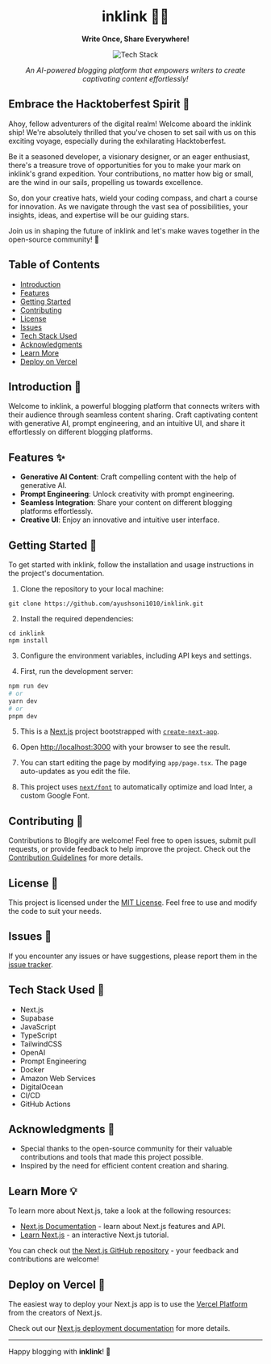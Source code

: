 <h1 align="center">inklink ✍🏻</h1>

<p align="center">
  <b>Write Once, Share Everywhere!</b>
</p>

<p align="center">
  <img src="https://img.shields.io/badge/Tech%20Stack-Next.js%20%7C%20TailwindCSS%20%7C%20OpenAI%20%7C%20TypeScript%20%7C%20Supabase%20%7C%20Shadcn-0288d1.svg" alt="Tech Stack" />
</p>

<p align="center">
  <i>An AI-powered blogging platform that empowers writers to create captivating content effortlessly!</i>
</p>

## Embrace the Hacktoberfest Spirit 🎉

Ahoy, fellow adventurers of the digital realm! Welcome aboard the inklink ship! We're absolutely thrilled that you've chosen to set sail with us on this exciting voyage, especially during the exhilarating Hacktoberfest.

Be it a seasoned developer, a visionary designer, or an eager enthusiast, there's a treasure trove of opportunities for you to make your mark on inklink's grand expedition. Your contributions, no matter how big or small, are the wind in our sails, propelling us towards excellence.

So, don your creative hats, wield your coding compass, and chart a course for innovation. As we navigate through the vast sea of possibilities, your insights, ideas, and expertise will be our guiding stars.

Join us in shaping the future of inklink and let's make waves together in the open-source community! 🌟

## Table of Contents

- [Introduction](#introduction-)
- [Features](#features-)
- [Getting Started](#getting-started-)
- [Contributing](#contributing-)
- [License](#license-)
- [Issues](#issues-)
- [Tech Stack Used](#tech-stack-used-)
- [Acknowledgments](#acknowledgments-)
- [Learn More](#learn-more-)
- [Deploy on Vercel](#deploy-on-vercel-)

## Introduction 📝

Welcome to inklink, a powerful blogging platform that connects writers with their audience through seamless content sharing. Craft captivating content with generative AI, prompt engineering, and an intuitive UI, and share it effortlessly on different blogging platforms.

## Features ✨

- **Generative AI Content**: Craft compelling content with the help of generative AI.
- **Prompt Engineering**: Unlock creativity with prompt engineering.
- **Seamless Integration**: Share your content on different blogging platforms effortlessly.
- **Creative UI**: Enjoy an innovative and intuitive user interface.

## Getting Started 🚀

To get started with inklink, follow the installation and usage instructions in the project's documentation.

1. Clone the repository to your local machine:

```
git clone https://github.com/ayushsoni1010/inklink.git
```

2. Install the required dependencies:

```
cd inklink
npm install
```

3. Configure the environment variables, including API keys and settings.

4. First, run the development server:

```bash
npm run dev
# or
yarn dev
# or
pnpm dev
```

5. This is a [Next.js](https://nextjs.org/) project bootstrapped with [`create-next-app`](https://github.com/vercel/next.js/tree/canary/packages/create-next-app).

6. Open [http://localhost:3000](http://localhost:3000) with your browser to see the result.

7. You can start editing the page by modifying `app/page.tsx`. The page auto-updates as you edit the file.

8. This project uses [`next/font`](https://nextjs.org/docs/basic-features/font-optimization) to automatically optimize and load Inter, a custom Google Font.

## Contributing 🤝

Contributions to Blogify are welcome! Feel free to open issues, submit pull requests, or provide feedback to help improve the project. Check out the [Contribution Guidelines](CONTRIBUTING.md) for more details.

## License 📜

This project is licensed under the [MIT License](LICENSE). Feel free to use and modify the code to suit your needs.

## Issues 🐛

If you encounter any issues or have suggestions, please report them in the [issue tracker](https://github.com/ayushsoni1010/inklink/issues).

## Tech Stack Used 💅

- Next.js
- Supabase
- JavaScript
- TypeScript
- TailwindCSS
- OpenAI
- Prompt Engineering
- Docker
- Amazon Web Services
- DigitalOcean
- CI/CD
- GitHub Actions

## Acknowledgments 🙏

- Special thanks to the open-source community for their valuable contributions and tools that made this project possible.
- Inspired by the need for efficient content creation and sharing.

## Learn More 💡

To learn more about Next.js, take a look at the following resources:

- [Next.js Documentation](https://nextjs.org/docs) - learn about Next.js features and API.
- [Learn Next.js](https://nextjs.org/learn) - an interactive Next.js tutorial.

You can check out [the Next.js GitHub repository](https://github.com/vercel/next.js/) - your feedback and contributions are welcome!

## Deploy on Vercel 🔗

The easiest way to deploy your Next.js app is to use the [Vercel Platform](https://vercel.com/new?utm_medium=default-template&filter=next.js&utm_source=create-next-app&utm_campaign=create-next-app-readme) from the creators of Next.js.

Check out our [Next.js deployment documentation](https://nextjs.org/docs/deployment) for more details.

---

Happy blogging with **inklink**! 🎉
